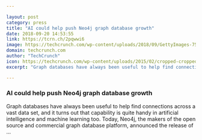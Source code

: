 ```yaml
---

layout: post
category: press
title: "AI could help push Neo4j graph database growth"
date: 2018-09-20 14:53:55
link: https://tcrn.ch/2pqwwi6
image: https://techcrunch.com/wp-content/uploads/2018/09/GettyImages-758308653.jpg?w=738
domain: techcrunch.com
author: "TechCrunch"
icon: https://techcrunch.com/wp-content/uploads/2015/02/cropped-cropped-favicon-gradient.png?w=180
excerpt: "Graph databases have always been useful to help find connections across a vast data set, and it turns out that capability is quite handy in artificial intelligence and machine learning too. Today, Neo4j, the makers of the open source and commercial graph database platform, announced the release of …"

---
```


### AI could help push Neo4j graph database growth

Graph databases have always been useful to help find connections across a vast data set, and it turns out that capability is quite handy in artificial intelligence and machine learning too. Today, Neo4j, the makers of the open source and commercial graph database platform, announced the release of …